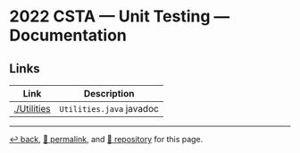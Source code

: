# 2022 CSTA &mdash; Unit Testing &mdash; Documentation

## Links

| Link | Description |
| --- | --- |
| [./Utilities](https://psb-david-petty.github.io/2022-csta/doc/Utilities/) | `Utilities.java` javadoc |

<hr>

[&#8617; back](https://psb-david-petty.github.io/2022-csta/), [&#128279; permalink](https://psb-david-petty.github.io/2022-csta/doc/), and [&#128297; repository](https://github.com/psb-david-petty/2022-csta/tree/main/doc/) for this page.
